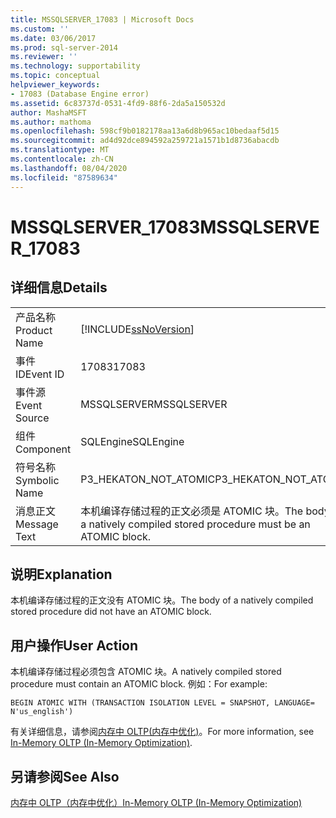 ```yaml
---
title: MSSQLSERVER_17083 | Microsoft Docs
ms.custom: ''
ms.date: 03/06/2017
ms.prod: sql-server-2014
ms.reviewer: ''
ms.technology: supportability
ms.topic: conceptual
helpviewer_keywords:
- 17083 (Database Engine error)
ms.assetid: 6c83737d-0531-4fd9-88f6-2da5a150532d
author: MashaMSFT
ms.author: mathoma
ms.openlocfilehash: 598cf9b0182178aa13a6d8b965ac10bedaaf5d15
ms.sourcegitcommit: ad4d92dce894592a259721a1571b1d8736abacdb
ms.translationtype: MT
ms.contentlocale: zh-CN
ms.lasthandoff: 08/04/2020
ms.locfileid: "87589634"
---
```

# <a name="mssqlserver_17083"></a><span data-ttu-id="ffe64-102">MSSQLSERVER_17083</span><span class="sxs-lookup"><span data-stu-id="ffe64-102">MSSQLSERVER_17083</span></span>
    
## <a name="details"></a><span data-ttu-id="ffe64-103">详细信息</span><span class="sxs-lookup"><span data-stu-id="ffe64-103">Details</span></span>  
  
|||  
|-|-|  
|<span data-ttu-id="ffe64-104">产品名称</span><span class="sxs-lookup"><span data-stu-id="ffe64-104">Product Name</span></span>|[!INCLUDE[ssNoVersion](../../includes/ssnoversion-md.md)]|  
|<span data-ttu-id="ffe64-105">事件 ID</span><span class="sxs-lookup"><span data-stu-id="ffe64-105">Event ID</span></span>|<span data-ttu-id="ffe64-106">17083</span><span class="sxs-lookup"><span data-stu-id="ffe64-106">17083</span></span>|  
|<span data-ttu-id="ffe64-107">事件源</span><span class="sxs-lookup"><span data-stu-id="ffe64-107">Event Source</span></span>|<span data-ttu-id="ffe64-108">MSSQLSERVER</span><span class="sxs-lookup"><span data-stu-id="ffe64-108">MSSQLSERVER</span></span>|  
|<span data-ttu-id="ffe64-109">组件</span><span class="sxs-lookup"><span data-stu-id="ffe64-109">Component</span></span>|<span data-ttu-id="ffe64-110">SQLEngine</span><span class="sxs-lookup"><span data-stu-id="ffe64-110">SQLEngine</span></span>|  
|<span data-ttu-id="ffe64-111">符号名称</span><span class="sxs-lookup"><span data-stu-id="ffe64-111">Symbolic Name</span></span>|<span data-ttu-id="ffe64-112">P3_HEKATON_NOT_ATOMIC</span><span class="sxs-lookup"><span data-stu-id="ffe64-112">P3_HEKATON_NOT_ATOMIC</span></span>|  
|<span data-ttu-id="ffe64-113">消息正文</span><span class="sxs-lookup"><span data-stu-id="ffe64-113">Message Text</span></span>|<span data-ttu-id="ffe64-114">本机编译存储过程的正文必须是 ATOMIC 块。</span><span class="sxs-lookup"><span data-stu-id="ffe64-114">The body of a natively compiled stored procedure must be an ATOMIC block.</span></span>|  
  
## <a name="explanation"></a><span data-ttu-id="ffe64-115">说明</span><span class="sxs-lookup"><span data-stu-id="ffe64-115">Explanation</span></span>  
 <span data-ttu-id="ffe64-116">本机编译存储过程的正文没有 ATOMIC 块。</span><span class="sxs-lookup"><span data-stu-id="ffe64-116">The body of a natively compiled stored procedure did not have an ATOMIC block.</span></span>  
  
## <a name="user-action"></a><span data-ttu-id="ffe64-117">用户操作</span><span class="sxs-lookup"><span data-stu-id="ffe64-117">User Action</span></span>  
 <span data-ttu-id="ffe64-118">本机编译存储过程必须包含 ATOMIC 块。</span><span class="sxs-lookup"><span data-stu-id="ffe64-118">A natively compiled stored procedure must contain an ATOMIC block.</span></span> <span data-ttu-id="ffe64-119">例如：</span><span class="sxs-lookup"><span data-stu-id="ffe64-119">For example:</span></span>  
  
```  
BEGIN ATOMIC WITH (TRANSACTION ISOLATION LEVEL = SNAPSHOT, LANGUAGE= N'us_english')  
```  
  
 <span data-ttu-id="ffe64-120">有关详细信息，请参阅[内存中 OLTP&#40;内存中优化&#41;](../in-memory-oltp/in-memory-oltp-in-memory-optimization.md)。</span><span class="sxs-lookup"><span data-stu-id="ffe64-120">For more information, see [In-Memory OLTP &#40;In-Memory Optimization&#41;](../in-memory-oltp/in-memory-oltp-in-memory-optimization.md).</span></span>  
  
## <a name="see-also"></a><span data-ttu-id="ffe64-121">另请参阅</span><span class="sxs-lookup"><span data-stu-id="ffe64-121">See Also</span></span>  
 [<span data-ttu-id="ffe64-122">内存中 OLTP（内存中优化）</span><span class="sxs-lookup"><span data-stu-id="ffe64-122">In-Memory OLTP &#40;In-Memory Optimization&#41;</span></span>](../in-memory-oltp/in-memory-oltp-in-memory-optimization.md)  
  
  
